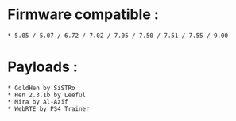 # Firmware compatible :
    * 5.05 / 5.07 / 6.72 / 7.02 / 7.05 / 7.50 / 7.51 / 7.55 / 9.00
    
# Payloads :
    * GoldHen by SiSTRo
    * Hen 2.3.1b by Leeful
    * Mira by Al-Azif
    * WebRTE by PS4 Trainer
    
